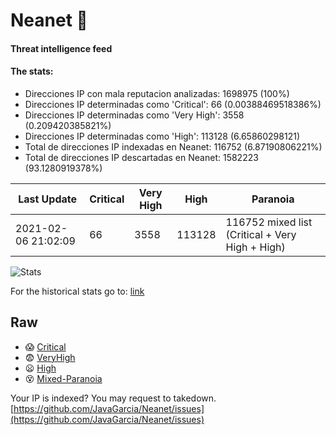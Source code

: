 # Neanet :hocho:
#### Threat intelligence feed
#### The stats:

- Direcciones IP con mala reputacion analizadas: 1698975 (100%)
- Direcciones IP determinadas como 'Critical':  66 (0.00388469518386%)
- Direcciones IP determinadas como 'Very High':  3558 (0.209420385821%)
- Direcciones IP determinadas como 'High':  113128 (6.65860298121)
- Total de direcciones IP indexadas en Neanet:  116752 (6.87190806221%)
- Total de direcciones IP descartadas en Neanet:  1582223 (93.1280919378%)

| Last Update | Critical | Very High | High | Paranoia |
| --- | --- | --- | --- | --- |
| 2021-02-06 21:02:09 | 66 | 3558 | 113128 | 116752 mixed list (Critical + Very High + High)|

![Stats](https://docs.google.com/spreadsheets/d/e/2PACX-1vSnaNMIXVabIpDJjufMlzH7poXnshF3mgd8Is1g9ytUEzVsP5my4Trn8f-xkoLLQ38xpL3HtmUexLo6/pubchart?oid=501124687&format=image)

For the historical stats go to: [link](/stats.csv)
## Raw
- :scream: [Critical](https://raw.githubusercontent.com/JavaGarcia/Neanet/master/blacklists/neanet_critical.txt)
- :fearful: [VeryHigh](https://raw.githubusercontent.com/JavaGarcia/Neanet/master/blacklists/neanet_veryHigh.txtt)
- :frowning: [High](https://raw.githubusercontent.com/JavaGarcia/Neanet/master/blacklists/neanet_high.txt)
- :dizzy_face: [Mixed-Paranoia](https://raw.githubusercontent.com/JavaGarcia/Neanet/master/blacklists/neanet_all.txt)


Your IP is indexed? You may request to takedown. [https://github.com/JavaGarcia/Neanet/issues](https://github.com/JavaGarcia/Neanet/issues)











































































































































































































































































































































































































































































































































































































































































































































































































































































































































































































































































































































































































































































































































































































































































































































































































































































































































































































































































































































































































































































































































































































































































































































































































































































































































































































































































































































































































































































































































































































































































































































































































































































































































































































































































































































































































































































































































































































































































































































































































































































































































































